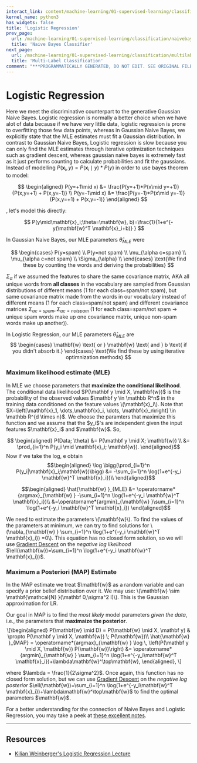 ```yaml
---
interact_link: content/machine-learning/01-supervised-learning/classification/logistic-regression.ipynb
kernel_name: python3
has_widgets: false
title: 'Logistic Regression'
prev_page:
  url: /machine-learning/01-supervised-learning/classification/naivebayes
  title: 'Naive Bayes Classifier'
next_page:
  url: /machine-learning/01-supervised-learning/classification/multilabel-classification
  title: 'Multi-Label Classification'
comment: "***PROGRAMMATICALLY GENERATED, DO NOT EDIT. SEE ORIGINAL FILES IN /content***"
---
```



# Logistic Regression

Here we meet the discriminative counterpart to the generative Gaussian Naive Bayes. Logistic regression is normally a better choice when we have alot of data because if we have very little data, logistic regression is prone to overfitting those few data points, whereas in Gaussian Naive Bayes, we explicitly state that the MLE estimates must fit a Gaussian distribution. In contrast to Gaussian Naive Bayes, Logistic regression is slow because you can only find the MLE estimates through iterative optimization techniques such as gradient descent, whereas gaussian naive bayes is extremely fast as it just performs counting to calculate probabilities and fit the gaussians. Instead of modelling $P(\mathbf{x}_i, y) = P(\mathbf{x}_i \mid y) * P(y)$ in order to use bayes theorem to model:

$$
\begin{aligned}
P(y=+1\mid x) &= \frac{P(y=+1)*P(x\mid y=+1)}{P(x,y=+1) + P(x,y=-1)} \\
P(y=-1\mid x) &= \frac{P(y=-1)*P(x\mid y=-1)}{P(x,y=+1) + P(x,y=-1)}
\end{aligned}
$$

, let's model this directly:

$$
P(y\mid\mathbf{x}_i;\theta=\mathbf{w}, b)=\frac{1}{1+e^{-y(\mathbf{w}^T \mathbf{x}_i+b)} }
$$



In Gaussian Naive Bayes, our MLE parameters $\hat{\theta}_{MLE}$ were 

$$
\begin{cases}
P(y=spam) \\
P(y=not spam) \\
\mu_{\alpha c=spam} \\
\mu_{\alpha c=not spam} \\
\Sigma_{\alpha} \\
\end{cases}
\text{We find these by counting the words and deriving the probabilities}
$$

$\Sigma_{\alpha}$ if we assumed the features to share the same covariance matrix, AKA all unique words from **all classes** in the vocabulary are sampled from Gaussian distributions of different means (1 for each class=spam/not spam), but same covariance matrix made from the words in our vocabulary instead of different means (1 for each class=spam/not spam) and different covariance matrices $\Sigma_{\alpha c=spam}, \Sigma_{\alpha c=notspam}$ (1 for each class=spam/not spam -> unique spam words make up one covariance matrix, unique non-spam words make up another)).

In Logistic Regression, our MLE parameters $\hat{\theta}_{MLE}$ are 
$$
\begin{cases}
\mathbf{w} \text{ or } \mathbf{w} \text{ and } b \text{ if you didn't absorb it.}
\end{cases}
\text{We find these by using iterative optimnization methods}
$$



<h3 id="maximum-likelihood-estimate-mle">Maximum likelihood estimate (MLE)</h3>


<p>In MLE we choose parameters that <b>maximize the conditional likelihood</b>. The conditional data likelihood $P(\mathbf y \mid X, \mathbf{w})$  is the probability of the observed values $\mathbf y \in \mathbb R^n$ in the training data conditioned on the feature values <span class="math inline">\(\mathbf{x}_i\)</span>. Note that $X=\left[\mathbf{x}_1, \dots,\mathbf{x}_i, \dots, \mathbf{x}_n\right] \in \mathbb R^{d \times n}$. We choose the paramters that maximize this function and we assume that the $y_i$'s are independent given the input features $\mathbf{x}_i$ and $\mathbf{w}$. So,
    
$$
\begin{aligned}
P(Data; \theta) &= P(\mathbf y \mid X; \mathbf{w}) \\
&= \prod_{i=1}^n P(y_i \mid \mathbf{x}_i; \mathbf{w}).
\end{aligned}$$
Now if we take the log,  e obtain
$$\begin{aligned}
\log \bigg(\prod_{i=1}^n P(y_i|\mathbf{x}_i;\mathbf{w})\bigg) &= -\sum_{i=1}^n \log(1+e^{-y_i \mathbf{w}^T \mathbf{x}_i})\\
\end{aligned}$$
</p>

$$\begin{aligned}
\hat{\mathbf{w} }_{MLE} &= \operatorname*{argmax}_{\mathbf{w} } -\sum_{i=1}^n \log(1+e^{-y_i \mathbf{w}^T \mathbf{x}_i})\\
&=\operatorname*{argmin}_{\mathbf{w} }\sum_{i=1}^n \log(1+e^{-y_i \mathbf{w}^T \mathbf{x}_i})
\end{aligned}$$
<p>We need to estimate the parameters <span class="math inline">\(\mathbf{w}\)</span>. To find the values of the parameters at minimum, we can try to find solutions for <span class="math inline">\(\nabla_{\mathbf{w} } \sum_{i=1}^n \log(1+e^{-y_i \mathbf{w}^T \mathbf{x}_i}) =0\)</span>. This equation has no closed form solution, so we will use <a href="http://www.cs.cornell.edu/courses/cs4780/2018fa/lectures/lecturenote07.html">Gradient Descent</a> on the  <i>negative log likelihood</i> $\ell(\mathbf{w})=\sum_{i=1}^n \log(1+e^{-y_i \mathbf{w}^T \mathbf{x}_i})$.</br> </p>


<h3 id="map-estimate">Maximum a Posteriori (MAP) Estimate</h3>
<p>
In the MAP estimate we treat $\mathbf{w}$ as a random variable and can specify a prior belief distribution over it. We may use: <span class="math inline">\(\mathbf{w} \sim \mathbf{\mathcal{N} }(\mathbf 0,\sigma^2 I)\)</span>. This is the Gaussian approximation for LR.</p>
<p>Our goal in MAP is to find the <i>most likely</i> model parameters  <i>given the data</i>, i.e., the parameters that <b>maximaize the posterior</b>.  
<span class="math display">\[\begin{aligned}
P(\mathbf{w} \mid D) = P(\mathbf{w} \mid X, \mathbf y) & \propto P(\mathbf y \mid X, \mathbf{w}) \; P(\mathbf{w})\\
\hat{\mathbf{w} }_{MAP} = \operatorname*{argmax}_{\mathbf{w} } \log \, \left(P(\mathbf y \mid X, \mathbf{w}) P(\mathbf{w})\right) &= \operatorname*{argmin}_{\mathbf{w} } \sum_{i=1}^n \log(1+e^{-y_i\mathbf{w}^T \mathbf{x}_i})+\lambda\mathbf{w}^\top\mathbf{w},
\end{aligned},
\]</span></p>
<p> where $\lambda = \frac{1}{2\sigma^2}$. 
Once again, this function has no closed form solution, but we can use <a href="http://www.cs.cornell.edu/courses/cs4780/2018fa/lectures/lecturenote07.html">Gradient Descent</a> on the <i>negative log posterior</i> $\ell(\mathbf{w})=\sum_{i=1}^n \log(1+e^{-y_i\mathbf{w}^T \mathbf{x}_i})+\lambda\mathbf{w}^\top\mathbf{w}$ to find the optimal parameters $\mathbf{w}$. </p>

<p>For a better understanding for the connection of Naive Bayes and Logistic Regression, you may take a peek at <a href="https://alliance.seas.upenn.edu/~cis520/wiki/index.php?n=Lectures.Logistic">these excellent notes</a>.</p>



---
## Resources
- [Kilian Weinberger's Logistic Regression Lecture](http://www.cs.cornell.edu/courses/cs4780/2018fa/lectures/lecturenote06.html)

